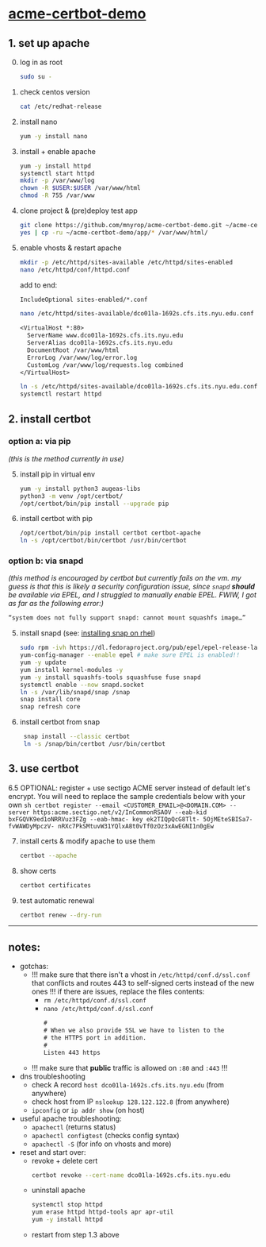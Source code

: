 # [acme-certbot-demo](http://dco01la-1692s.cfs.its.nyu.edu/)


## 1. set up apache

0. log in as root
    ``` sh
    sudo su -
    ```

1. check centos version
    ``` sh
    cat /etc/redhat-release
    ```

2. install nano
    ``` sh
    yum -y install nano
    ````

3. install + enable apache
    ``` sh
    yum -y install httpd
    systemctl start httpd
    mkdir -p /var/www/log
    chown -R $USER:$USER /var/www/html
    chmod -R 755 /var/www
    ```
  
4. clone project & (pre)deploy test app
    ``` sh 
    git clone https://github.com/mnyrop/acme-certbot-demo.git ~/acme-certbot-demo
    yes | cp -ru ~/acme-certbot-demo/app/* /var/www/html/
    ```

5. enable vhosts & restart apache
    ``` sh
    mkdir -p /etc/httpd/sites-available /etc/httpd/sites-enabled
    nano /etc/httpd/conf/httpd.conf
    ```

    add to end:
      ``` txt
      IncludeOptional sites-enabled/*.conf
      ```

      ``` sh
      nano /etc/httpd/sites-available/dco01la-1692s.cfs.its.nyu.edu.conf
      ```

      ```txt
      <VirtualHost *:80>
        ServerName www.dco01la-1692s.cfs.its.nyu.edu
        ServerAlias dco01la-1692s.cfs.its.nyu.edu
        DocumentRoot /var/www/html
        ErrorLog /var/www/log/error.log
        CustomLog /var/www/log/requests.log combined
      </VirtualHost>
      ```

      ``` sh
      ln -s /etc/httpd/sites-available/dco01la-1692s.cfs.its.nyu.edu.conf /etc/httpd/sites-enabled/dco01la-1692s.cfs.its.nyu.edu.conf
      systemctl restart httpd
      ```

## 2. install certbot

### option a: via pip
*(this is the method currently in use)*  

5. install pip in virtual env
    ``` sh
    yum -y install python3 augeas-libs
    python3 -m venv /opt/certbot/
    /opt/certbot/bin/pip install --upgrade pip
    ```
6. install certbot with pip
    ```sh
    /opt/certbot/bin/pip install certbot certbot-apache
    ln -s /opt/certbot/bin/certbot /usr/bin/certbot
    ```


### option b: via snapd
*(this method is encouraged by certbot but currently fails on the vm. my guess is that this is likely a security configuration issue, since `snapd` ___should___ be available via EPEL, and I struggled to manually enable EPEL. FWIW, I got as far as the following error:)*

  ``` sh
  “system does not fully support snapd: cannot mount squashfs image…”
  ```

5. install snapd (see: [installing snap on rhel](https://snapcraft.io/docs/installing-snap-on-red-hat))
    ``` sh
    sudo rpm -ivh https://dl.fedoraproject.org/pub/epel/epel-release-latest-7.noarch.rpm
    yum-config-manager --enable epel # make sure EPEL is enabled!!
    yum -y update
    yum install kernel-modules -y
    yum -y install squashfs-tools squashfuse fuse snapd
    systemctl enable --now snapd.socket
    ln -s /var/lib/snapd/snap /snap
    snap install core
    snap refresh core
    ```
6. install certbot from snap
   ``` sh
    snap install --classic certbot
    ln -s /snap/bin/certbot /usr/bin/certbot
    ```

## 3. use certbot

6.5 OPTIONAL: register + use sectigo ACME server instead of default let's encrypt. You will need to replace the sample credentials below with your own
    ``` sh
    certbot register --email <CUSTOMER_EMAIL>@<DOMAIN.COM> --server https:acme.sectigo.net/v2/InCommonRSAOV --eab-kid bxFGQVK9ed1oNRRVuz3FZg --eab-hmac- key ek2TIQpQcG8Tlt- 5OjMEteSBISa7-fvWAWDyMpczV- nRXc7PkSMtuvW31YQlxA8t0vTf0zOz3xAwEGNI1n0gEw
    ```

7. install certs & modify apache to use them
    ``` sh
    certbot --apache
    ```

8. show certs
    ``` sh
    certbot certificates
    ```

9. test automatic renewal
    ``` sh
    certbot renew --dry-run
    ```
--------

## notes:
- gotchas:
  + !!! make sure that there isn't a vhost in `/etc/httpd/conf.d/ssl.conf` that conflicts and routes 443 to self-signed certs instead of the new ones !!! if there are issues, replace the files contents:
    - `rm /etc/httpd/conf.d/ssl.conf`
    - `nano /etc/httpd/conf.d/ssl.conf`
      ```txt
      #
      # When we also provide SSL we have to listen to the
      # the HTTPS port in addition.
      #
      Listen 443 https
      ```
  + !!! make sure that **public** traffic is allowed on `:80` and `:443` !!!
- dns troubleshooting
  + check A record `host dco01la-1692s.cfs.its.nyu.edu` (from anywhere)
  + check host from IP `nslookup 128.122.122.8` (from anywhere)
  + `ipconfig` or `ip addr show` (on host)
- useful apache troubleshooting:
  + `apachectl` (returns status)
  + `apachectl configtest` (checks config syntax)
  + `apachectl -S` (for info on vhosts and more)
- reset and start over:
  + revoke + delete cert
    ``` sh
    certbot revoke --cert-name dco01la-1692s.cfs.its.nyu.edu
    ```
  + uninstall apache
    ``` sh
    systemctl stop httpd
    yum erase httpd httpd-tools apr apr-util
    yum -y install httpd
    ```
  + restart from step 1.3 above

